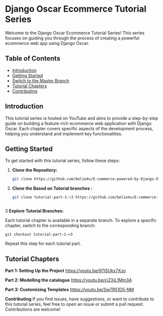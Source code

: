 # Django Oscar Ecommerce Tutorial Series

Welcome to the Django Oscar Ecommerce Tutorial Series! This series focuses on guiding you through the process of creating a powerful ecommerce web app using Django Oscar.

## Table of Contents
- [Introduction](#introduction)
- [Getting Started](#getting-started)
- [Switch to the Master Branch](#Switch-to-the-Master-Branch)
- [Tutorial Chapters](#tutorial-chapters)
- [Contributing](#contributing)



## Introduction

This tutorial series is hosted on YouTube and aims to provide a step-by-step guide on building a feature-rich ecommerce web application with Django Oscar. 
Each chapter covers specific aspects of the development process, helping you understand and implement key functionalities.

## Getting Started

To get started with this tutorial series, follow these steps:

1. **Clone the Repository:**
   
   ```bash
   git clone https://github.com/belie4u/E-commerce-powered-by-Django-Oscar.git

2. **Clone the Based on Tutorial branches :**
   
   ```bash
   git clone tutorial-part-1->3 https://github.com/belie4u/E-commerce-powered-by-Django-Oscar.git



3 **Explore Tutorial Branches:**
   
Each tutorial chapter is available in a separate branch. To explore a specific chapter, switch to the corresponding branch:

    git checkout tutorial-part-1->3

Repeat this step for each tutorial part.

## Tutorial Chapters

**Part 1: Setting Up the Project**
https://youtu.be/97ISUkx7Xzo

**Part 2: Modelling the catalogue**
https://youtu.be/cjZXiL1Mm3A

**Part 3: Customizing Templates**
https://youtu.be/Sw7R51D5-NM

**Contributing**
If you find issues, have suggestions, or want to contribute to this tutorial series, feel free to open an issue or submit a pull request. 
Contributions are welcome!
